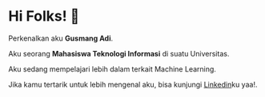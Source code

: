 # Hi Folks! 👋

Perkenalkan aku **Gusmang Adi**.<br>

Aku seorang **Mahasiswa Teknologi Informasi** di suatu Universitas.<br>

Aku sedang mempelajari lebih dalam terkait Machine Learning.<br>

Jika kamu tertarik untuk lebih mengenal aku, bisa kunjungi [Linkedin](https://www.linkedin.com/in/gusmang-adi-822136286/)ku yaa!.
